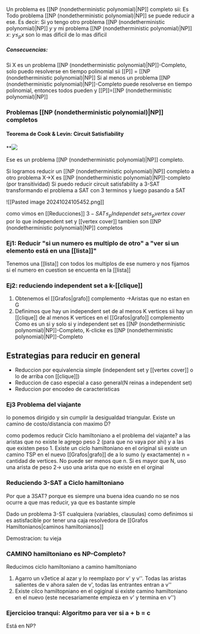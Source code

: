 Un problema es [[NP (nondetherministic polynomial)|NP]] completo sii:
Es 
Todo problema [[NP (nondetherministic polynomial)|NP]] se puede reducir a ese. Es decir: Si yo tengo otro problema [[NP (nondetherministic polynomial)|NP]] $y$ y mi problema [[NP (nondetherministic polynomial)|NP]] $x$: $y\leq_{p}x$
son lo mas dificil de lo mas dificil

##### Consecuencias: 
Si X es un problema [[NP (nondetherministic polynomial)|NP]]-Completo, solo puedo resolverse en tiempo polinomial sii [[P]] = [[NP (nondetherministic polynomial)|NP]] 
Si al menos un problema [[NP (nondetherministic polynomial)|NP]]-Completo puede resolverse en tiempo polinomial, entonces todos pueden y [[P]]=[[NP (nondetherministic polynomial)|NP]]



### Problemas [[NP (nondetherministic polynomial)|NP]] completos
#### Teorema de Cook & Levin: Circuit Satisfiability 

**![](https://lh7-rt.googleusercontent.com/slidesz/AGV_vUfGOJvAdFpiIYGKUngmron3TZdQALAKQaXdp8Hz-stiCtOcvdq55hsOrtg4xaORV_OjeM91iIjd_7nfgZCRD_2bjGrb5UPhxJ7iK-wUU1i6jtFwvRVzhvKugbTTP6FWEbiEzuKwWdvscf495q6VrzSh8SJh99L3=s2048?key=ddV7CqlIamrZHzGhNajamQ)

Ese es un problema [[NP (nondetherministic polynomial)|NP]] completo.

Si logramos reducir un [[NP (nondetherministic polynomial)|NP]] completo a otro problema X->X es [[NP (nondetherministic polynomial)|NP]]-completo (por transitividad)
Si puedo reducir circuit satisfability a 3-SAT transformando el problema a SAT con 3 terminos y luego pasando a SAT

![[Pasted image 20241024105452.png]]

como vimos en [[Reducciones]] $3-SAT \leq_{p} Independet \ set \leq_{p} vertex \ cover$ por lo que independent set y [[vertex cover]] tambien son [[NP (nondetherministic polynomial)|NP]] completos 


### Ej1: Reducir "si un numero es multiplo de otro" a "ver si un elemento está en una [[lista]]"
Tenemos una [[lista]] con todos los multiplos de ese numero y nos fijamos si el numero en cuestion se encuenta en la [[lista]]


### Ej2: reduciendo independent set a k-[[clique]]
1. Obtenemos el [[Grafos|grafo]] complemento ->Aristas que no estan en G 
2. Definimos que hay un independent set de al menos K vertices sii hay un [[clique]] de al menos K vertices en el [[Grafos|grafo]] complemento
Como es un si y solo si y independent set es [[NP (nondetherministic polynomial)|NP]]-Completo, K-clicke es [[NP (nondetherministic polynomial)|NP]]-Completo


## Estrategias para reducir en general 
- Reduccion por equivalencia simple (independent set y [[vertex cover]] o lo de arriba con [[clique]])
- Reduccion de caso especial a caso general(N reinas a independent set)
- Reduccion por encodeo de caracteristicas


### Ej3 Problema del viajante 
lo ponemos dirigido y sin cumplir la desigualdad triangular.
Existe un camino de costo/distancia con maximo D?

como podemos reducir Ciclo hamiltoniano a el problema del viajante?
a las aristas que no existe le agrego peso 2 (para que no vaya por ahi) y a las que existen peso 1. 
Existe un ciclo hamiltoniano en el original sii existe un camino TSP en el nuevo [[Grafos|grafo]] de a lo sumo (y exactamente) n = cantidad de vertices. No puede ser menos que n. Si es mayor que N, uso una arista de peso 2-> uso una arista que no existe en el orginal

### Reduciendo 3-SAT a Ciclo hamiltoniano 

Por que a 3SAT? porque es siempre una buena idea cuando no se nos ocurre a que mas reducir, ya que es bastante simple 

Dado un problema 3-ST cualquiera (variables, clausulas) como definimos si es astisfacible por tener una caja resolvedora de [[Grafos Hamiltonianos|caminos hamiltonianos]]

Demostracion: tu vieja 


### CAMINO hamiltoniano es NP-Completo?

Reducimos ciclo hamiltoniano a camino hamiltoniano 
1. Agarro un v3etice al azar y lo reemplazo por v' y v''. Todas las aristas salientes de v ahora salen de v', todas las entrantes entran a v'' 
2. Existe cilco hamiltopniano en el ogiginal si existe camino hamiltoniano en el nuevo (este necesariamente empieza en v' y termina en v'')

### Ejercicioo tranqui: Algoritmo para ver si a + b = c

Está en NP?

